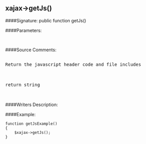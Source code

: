 ## xajax->getJs()

####Signature: public function getJs()

####Parameters:
<pre>

</pre>
####Source Comments:
<pre>

Return the javascript header code and file includes



return string


</pre>
####Writers Description:


####Example:
```
function getJsExample()
{
	$xajax->getJs();
}
```